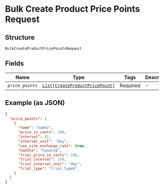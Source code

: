 
# Bulk Create Product Price Points Request

## Structure

`BulkCreateProductPricePointsRequest`

## Fields

| Name | Type | Tags | Description |
|  --- | --- | --- | --- |
| `price_points` | [`List[CreateProductPricePoint]`](../../doc/models/create-product-price-point.md) | Required | - |

## Example (as JSON)

```json
{
  "price_points": [
    {
      "name": "name2",
      "price_in_cents": 108,
      "interval": 92,
      "interval_unit": "day",
      "use_site_exchange_rate": true,
      "handle": "handle8",
      "trial_price_in_cents": 196,
      "trial_interval": 250,
      "trial_interval_unit": "day",
      "trial_type": "trial_type6"
    }
  ]
}
```

